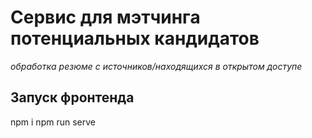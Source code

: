 <h1> Сервис для мэтчинга потенциальных кандидатов</h1>
<i>обработка резюме с источников/находящихся в открытом доступе</i>

## Запуск фронтенда

npm i
npm run serve
